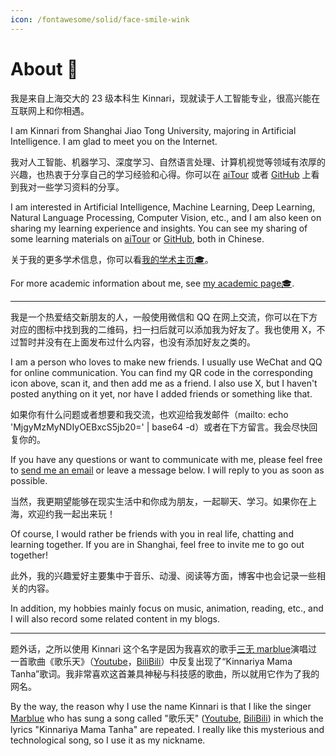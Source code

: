 ```yaml
---
icon: /fontawesome/solid/face-smile-wink
---
```


# About 🥳

我是来自上海交大的 23 级本科生 Kinnari，现就读于人工智能专业，很高兴能在互联网上和你相遇。

I am Kinnari from Shanghai Jiao Tong University, majoring in Artificial Intelligence. I am glad to meet you on the Internet.

我对人工智能、机器学习、深度学习、自然语言处理、计算机视觉等领域有浓厚的兴趣，也热衷于分享自己的学习经验和心得。你可以在 [aiTour](https://aitour.icu/) 或者 [GitHub](https://github.com/KinnariyaMamaTanha/aiTour/) 上看到我对一些学习资料的分享。

I am interested in Artificial Intelligence, Machine Learning, Deep Learning, Natural Language Processing, Computer Vision, etc., and I am also keen on sharing my learning experience and insights. You can see my sharing of some learning materials on [aiTour](https://aitour.icu/) or [GitHub](https://github.com/KinnariyaMamaTanha/aiTour/), both in Chinese.

关于我的更多学术信息，你可以看[我的学术主页🎓](../academy.md)。

For more academic information about me, see [my academic page🎓](../academy.md).

---

我是一个热爱结交新朋友的人，一般使用微信和 QQ 在网上交流，你可以在下方对应的图标中找到我的二维码，扫一扫后就可以添加我为好友了。我也使用 X，不过暂时并没有在上面发布过什么内容，也没有添加好友之类的。

I am a person who loves to make new friends. I usually use WeChat and QQ for online communication. You can find my QR code in the corresponding icon above, scan it, and then add me as a friend. I also use X, but I haven't posted anything on it yet, nor have I added friends or something like that.

如果你有什么问题或者想要和我交流，也欢迎给我发邮件（mailto: echo 'MjgyMzMyNDIyOEBxcS5jb20=' | base64 -d）或者在下方留言。我会尽快回复你的。

If you have any questions or want to communicate with me, please feel free to [send me an email](mailto:2823324228@qq.com) or leave a message below. I will reply to you as soon as possible.

当然，我更期望能够在现实生活中和你成为朋友，一起聊天、学习。如果你在上海，欢迎约我一起出来玩！

Of course, I would rather be friends with you in real life, chatting and learning together. If you are in Shanghai, feel free to invite me to go out together!

此外，我的兴趣爱好主要集中于音乐、动漫、阅读等方面，博客中也会记录一些相关的内容。

In addition, my hobbies mainly focus on music, animation, reading, etc., and I will also record some related content in my blogs.

---

题外话，之所以使用 Kinnari 这个名字是因为我喜欢的歌手[三无 marblue](https://space.bilibili.com/284120/)演唱过一首歌曲《歌乐天》（[Youtube](https://youtu.be/m-UhtKnaLQU?si=mLW5d3w0orEojeEG)，[BiliBili](https://www.bilibili.com/video/BV1hf4y1w7DE/?share_source=copy_web&vd_source=c9e11661823ca4062db1ef99f7e0eee1)）中反复出现了“Kinnariya Mama Tanha”歌词。我非常喜欢这首兼具神秘与科技感的歌曲，所以就用它作为了我的网名。

By the way, the reason why I use the name Kinnari is that I like the singer [Marblue](https://space.bilibili.com/284120/) who has sung a song called "歌乐天" ([Youtube](https://youtu.be/m-UhtKnaLQU?si=mLW5d3w0orEojeEG), [BiliBili](https://www.bilibili.com/video/BV1hf4y1w7DE/?share_source=copy_web&vd_source=c9e11661823ca4062db1ef99f7e0eee1)) in which the lyrics "Kinnariya Mama Tanha" are repeated. I really like this mysterious and technological song, so I use it as my nickname.
